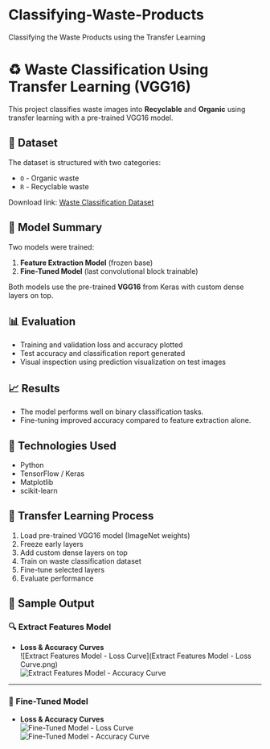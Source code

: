 # Classifying-Waste-Products
Classifying the Waste Products using the Transfer Learning

# ♻️ Waste Classification Using Transfer Learning (VGG16)

This project classifies waste images into **Recyclable** and **Organic** using transfer learning with a pre-trained VGG16 model.

## 📁 Dataset

The dataset is structured with two categories:
- `O` - Organic waste
- `R` - Recyclable waste

Download link: [Waste Classification Dataset](https://cf-courses-data.s3.us.cloud-object-storage.appdomain.cloud/kd6057VPpABQ2FqCbgu9YQ/o-vs-r-split-reduced-1200.zip)

## 🧠 Model Summary

Two models were trained:
1. **Feature Extraction Model** (frozen base)
2. **Fine-Tuned Model** (last convolutional block trainable)

Both models use the pre-trained **VGG16** from Keras with custom dense layers on top.

## 📊 Evaluation

- Training and validation loss and accuracy plotted
- Test accuracy and classification report generated
- Visual inspection using prediction visualization on test images

## 📈 Results

- The model performs well on binary classification tasks.
- Fine-tuning improved accuracy compared to feature extraction alone.

## 🧪 Technologies Used

- Python
- TensorFlow / Keras
- Matplotlib
- scikit-learn

## 🔁 Transfer Learning Process

1. Load pre-trained VGG16 model (ImageNet weights)
2. Freeze early layers
3. Add custom dense layers on top
4. Train on waste classification dataset
5. Fine-tune selected layers
6. Evaluate performance

## 📸 Sample Output

### 🔍 Extract Features Model  
- **Loss & Accuracy Curves**  
  ![Extract Features Model - Loss Curve](Extract Features Model - Loss Curve.png)  
  ![Extract Features Model - Accuracy Curve](extract_feat_accuracy_curve.png)

---

### 🧪 Fine-Tuned Model  
- **Loss & Accuracy Curves**  
  ![Fine-Tuned Model - Loss Curve](finetune_loss_curve.png)  
  ![Fine-Tuned Model - Accuracy Curve](finetune_accuracy_curve.png)






